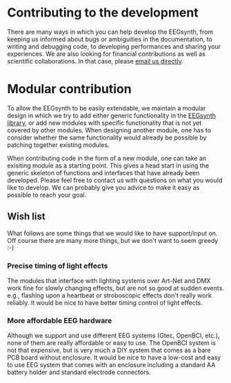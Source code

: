 # Contributing to the development

There are many ways in which you can help develop the EEGsynth, from keeping us informed about bugs or ambiguities in the documentation, to writing and debugging code, to developing performances and sharing your experiences. We are also looking for financial contributions as well as scientific collaborations. In that case, please [email us directly](mailto:stephen.whitmarsh@gmail.com).

# Modular contribution

To allow the EEGsynth to be easily extendable, we maintain a modular design in which we try to add either generic functionality in the [EEGsynth library](../src/lib/EEGsynth.py), or add new modules with specific functionality that is not yet covered by other modules. When designing another module, one has to consider whether the same functionality would already be possible by patching together existing modules.

When contributing code in the form of a new module, one can take an exisiting module as a starting point. This gives a head start in using the generic skeleton of functions and interfaces that have already been developed. Please feel free to contact us with questions on what you would like to develop. We can probably give you advice to make it easy as possible to reach your goal.

## Wish list

What follows are some things that we would like to have support/input on. Off course there are many more things, but we don't want to seem greedy :-)

### Precise timing of light effects

The modules that interface with lighting systems over Art-Net and DMX work fine for slowly changing effects, but are not so good at sudden events. e.g., flashing upon a heartbeat or stroboscopic effects don't really work reliably. It would be nice to have better timing control of light effects.

### More affordable EEG hardware

Although we support and use different EEG systems (Gtec, OpenBCI, etc.), none of them are really affordable or easy to use. The OpenBCI system is not that expensive, but is very much a DIY system that comes as a bare PCB board without enclosure. It would be nice to have a low-cost and easy to use EEG system that comes with an enclosure including a standard AA battery holder and standard electrode connectors.

